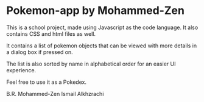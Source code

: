 # Pokemon-app by Mohammed-Zen

This is a school project, made using Javascript as the code language. It also contains CSS and html files as well.

It contains a list of pokemon objects that can be viewed with more details in a dialog box if pressed on.

The list is also sorted by name in alphabetical order for an easier UI experience.

Feel free to use it as a Pokedex.

B.R.
Mohammed-Zen Ismail Alkhzrachi
